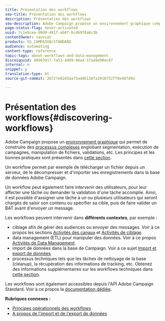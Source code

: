 ```yaml
---
title: Présentation des workflows
seo-title: Présentation des workflows
description: Présentation des workflows
seo-description: Adobe Campaign propose un environnement graphique complet qui permet de concevoir et automatiser des processus.
page-status-flag: never-activated
uuid: 7c1e8cea-90d0-491f-ab8f-6cd69f8a6c3b
contentOwner: sauviat
products: SG_CAMPAIGN/STANDARD
audience: automating
content-type: reference
topic-tags: about-workflows-and-data-management
discoiquuid: 40503917-7a53-4d99-96a4-57aa9e98ec87
internal: n
snippet: y
translation-type: ht
source-git-commit: 36727e82d3aa73add6116fa2916752ff0e407d9d

---
```



# Présentation des workflows{#discovering-workflows}

Adobe Campaign propose un [environnement graphique](../../automating/using/workflow-interface.md) qui permet de construire des [processus complexes](../../automating/using/workflow-operating-principles.md) englobant segmentation, exécution de campagnes, manipulation de fichiers, validations, etc. Les principes et les bonnes pratiques sont présentés dans [cette section](../../automating/using/building-a-workflow.md).

Un workflow permet par exemple de télécharger un fichier depuis un serveur, de le décompresser et d'importer ses enregistrements dans la base de données Adobe Campaign.

Un workflow peut également faire intervenir des utilisateurs, pour leur affecter une tâche ou demander la validation d'une tâche accomplie. Ainsi, il est possible d'assigner une tâche à un ou plusieurs utilisateurs qui seront chargés de saisir son contenu ou spécifier sa cible, puis de faire valider un BAT avant d'envoyer un message.

Les workflows peuvent intervenir dans **différents contextes**, par exemple :

* ciblage afin de gérer des audiences ou envoyer des messages. Voir à ce propos les sections [Activités des canaux](../../automating/using/about-channel-activities.md) et [Activités de ciblage](../../automating/using/about-targeting-activities.md).
* data management (ETL) pour manipuler des données. Voir à ce propos [Activités de Data Management](../../automating/using/about-data-management-activities.md).
* import de données dans la base de Campaign. Voir à ce sujet [Import et export de données](../../automating/using/about-data-import-and-export.md).
* processus techniques tels que les tâches de nettoyage de la base (cleanup), la récupération des informations de tracking, etc. Obtenez des informations supplémentaires sur les workflows techniques dans [cette section](../../administration/using/technical-workflows.md).

Les workflows sont également accessibles depuis l'API Adobe Campaign Standard. Voir à ce propos la [documentation dédiée](https://docs.campaign.adobe.com/doc/standard/en/api/ACS_API.html#managing-workflows).

**Rubriques connexes :**

* [Principes opérationnels des workflows](../../automating/using/workflow-operating-principles.md)
* [A propos de l'import et de l'export de données](../../automating/using/about-data-import-and-export.md)


